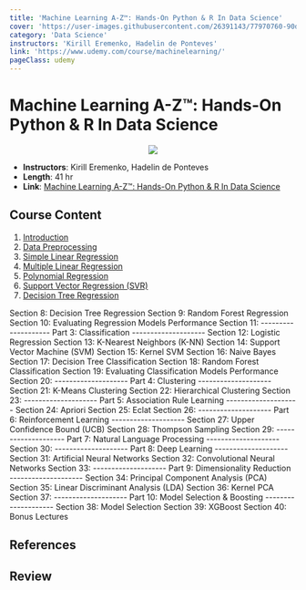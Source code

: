 ```yaml
---
title: 'Machine Learning A-Z™: Hands-On Python & R In Data Science'
cover: 'https://user-images.githubusercontent.com/26391143/77970760-90dffc00-731f-11ea-8183-1298afcf5c5e.png'
category: 'Data Science'
instructors: 'Kirill Eremenko, Hadelin de Ponteves'
link: 'https://www.udemy.com/course/machinelearning/'
pageClass: udemy
---
```


# Machine Learning A-Z™: Hands-On Python & R In Data Science

<p align="center">
  <img src="https://user-images.githubusercontent.com/26391143/77970760-90dffc00-731f-11ea-8183-1298afcf5c5e.png">
</p>

- **Instructors**: Kirill Eremenko, Hadelin de Ponteves
- **Length**: 41 hr
- **Link**: [Machine Learning A-Z™: Hands-On Python & R In Data Science](https://www.udemy.com/course/machinelearning/)

## Course Content

1. [Introduction](./01_Introduction/)
2. [Data Preprocessing](./02_Data-Preprocessing/)
3. [Simple Linear Regression](./03_Simple-Linear-Regression/)
4. [Multiple Linear Regression](./04_Multiple-Linear-Regression/)
5. [Polynomial Regression](./05_Polynomial-Regression/)
6. [Support Vector Regression (SVR)](./06_Support-Vector-Regression/)
7. [Decision Tree Regression](./07_Decision-Tree-Regression/)

Section 8: Decision Tree Regression
Section 9: Random Forest Regression
Section 10: Evaluating Regression Models Performance
Section 11: -------------------- Part 3: Classification --------------------
Section 12: Logistic Regression
Section 13: K-Nearest Neighbors (K-NN)
Section 14: Support Vector Machine (SVM)
Section 15: Kernel SVM
Section 16: Naive Bayes
Section 17: Decision Tree Classification
Section 18: Random Forest Classification
Section 19: Evaluating Classification Models Performance
Section 20: -------------------- Part 4: Clustering --------------------
Section 21: K-Means Clustering
Section 22: Hierarchical Clustering
Section 23: -------------------- Part 5: Association Rule Learning --------------------
Section 24: Apriori
Section 25: Eclat
Section 26: -------------------- Part 6: Reinforcement Learning --------------------
Section 27: Upper Confidence Bound (UCB)
Section 28: Thompson Sampling
Section 29: -------------------- Part 7: Natural Language Processing --------------------
Section 30: -------------------- Part 8: Deep Learning --------------------
Section 31: Artificial Neural Networks
Section 32: Convolutional Neural Networks
Section 33: -------------------- Part 9: Dimensionality Reduction --------------------
Section 34: Principal Component Analysis (PCA)
Section 35: Linear Discriminant Analysis (LDA)
Section 36: Kernel PCA
Section 37: -------------------- Part 10: Model Selection & Boosting --------------------
Section 38: Model Selection
Section 39: XGBoost
Section 40: Bonus Lectures

## References

## Review
